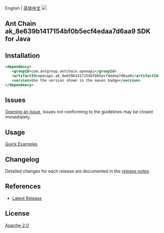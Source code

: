 English | [简体中文](README-CN.md)
![](https://aliyunsdk-pages.alicdn.com/icons/AlibabaCloud.svg)

## Ant Chain ak_8e639b1417154bf0b5ecf4edaa7d6aa9 SDK for Java

## Installation

```xml
<dependency>
   <groupId>com.antgroup.antchain.openapi</groupId>
   <artifactId>openapi-ak_8e639b1417154bf0b5ecf4edaa7d6aa9</artifactId>
   <version>Use the version shown in the maven badge</version>
</dependency>
```

## Issues
[Opening an Issue](https://github.com/alipay/antchain-openapi-prod-sdk/issues/new), Issues not conforming to the guidelines may be closed immediately.

## Usage
[Quick Examples](https://github.com/alipay/antchain-openapi-prod-sdk/blob/master/docs/0-Examples-EN.md#quick-examples)

## Changelog
Detailed changes for each release are documented in the [release notes](./ChangeLog.txt).

## References
* [Latest Release](https://github.com/alipay/antchain-openapi-prod-sdk/)

## License
[Apache-2.0](http://www.apache.org/licenses/LICENSE-2.0)

